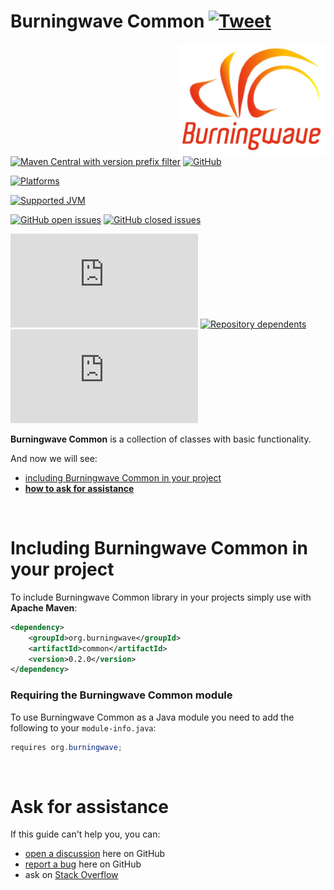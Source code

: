 # Burningwave Common [![Tweet](https://img.shields.io/twitter/url/http/shields.io.svg?style=social)](https://twitter.com/intent/tweet?text=%40burningwave_org%20Common%2C%20a%20collection%20of%20classes%20with%20basic%20%23functionality%20%28works%20on%20%23Java8%20%23Java9%20%23Java10%20%23Java11%20%23Java12%20%23Java13%20%23Java14%20%23Java15%20%23Java16%20%23Java17%20%23Java18%20%23Java19%20%23Java20%20%23Java21%29&url=https://burningwave.github.io/common/)

<a href="https://www.burningwave.org">
<img src="https://raw.githubusercontent.com/burningwave/burningwave.github.io/main/logo.png" alt="logo.png" height="180px" align="right"/>
</a>

[![Maven Central with version prefix filter](https://img.shields.io/maven-central/v/org.burningwave/common/0)](https://maven-badges.herokuapp.com/maven-central/org.burningwave/common/)
[![GitHub](https://img.shields.io/github/license/burningwave/common)](https://github.com/burningwave/common/blob/master/LICENSE)

[![Platforms](https://img.shields.io/badge/platforms-Windows%2C%20Mac%20OS%2C%20Linux-orange)](https://github.com/burningwave/common/actions/runs/6629732375)

[![Supported JVM](https://img.shields.io/badge/supported%20JVM-8%2C%209+-blueviolet)](https://github.com/burningwave/common/actions/runs/6629732375)

[![GitHub open issues](https://img.shields.io/github/issues/burningwave/common)](https://github.com/burningwave/json/issues)
[![GitHub closed issues](https://img.shields.io/github/issues-closed/burningwave/common)](https://github.com/burningwave/json/issues?q=is%3Aissue+is%3Aclosed)

[![Artifact downloads](https://www.burningwave.org/generators/generate-burningwave-artifact-downloads-badge.php?artifactId=common)](https://www.burningwave.org/artifact-downloads/?show-overall-trend-chart=false&artifactId=json&startDate=2023-10)
[![Repository dependents](https://badgen.net/github/dependents-repo/burningwave/common)](https://github.com/burningwave/common/network/dependents)
[![HitCount](https://www.burningwave.org/generators/generate-visited-pages-badge.php)](https://www.burningwave.org#bw-counters)

**Burningwave Common** is a collection of classes with basic functionality.

And now we will see:
* [including Burningwave Common in your project](#Including-Burningwave-Common-in-your-project)
* [**how to ask for assistance**](#Ask-for-assistance)

<br/>

# <a name="Including-Burningwave-Common-in-your-project"></a>Including Burningwave Common in your project 
To include Burningwave Common library in your projects simply use with **Apache Maven**:

```xml
<dependency>
    <groupId>org.burningwave</groupId>
    <artifactId>common</artifactId>
    <version>0.2.0</version>
</dependency>
```

### Requiring the Burningwave Common module

To use Burningwave Common as a Java module you need to add the following to your `module-info.java`: 

```java
requires org.burningwave;
```

<br />

# <a name="Ask-for-assistance"></a>Ask for assistance
If this guide can't help you, you can:
* [open a discussion](https://github.com/burningwave/json/discussions) here on GitHub
* [report a bug](https://github.com/burningwave/json/issues) here on GitHub
* ask on [Stack Overflow](https://stackoverflow.com/search?q=burningwave)
